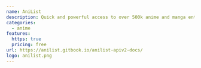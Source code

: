 ```yaml
---
name: AniList
description: Quick and powerful access to over 500k anime and manga entries with discovery and tracking!
categories:
  - anime
features:
  https: true
  pricing: free
url: https://anilist.gitbook.io/anilist-apiv2-docs/
logo: anilist.png
---
```

